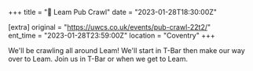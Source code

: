 +++
title = "🍻 Leam Pub Crawl"
date = "2023-01-28T18:30:00Z"

[extra]
original = "https://uwcs.co.uk/events/pub-crawl-22t2/"    
ent_time = "2023-01-28T23:59:00Z"
location = "Coventry"
+++

We'll be crawling all around Leam! We'll start in T-Bar then make our way over to Leam. Join us in T-Bar or when we get to Leam.
